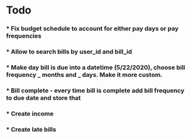 # Todo
### * Fix budget schedule to account for either pay days or pay frequencies
### * Allow to search bills by user_id and bill_id
### * Make day bill is due into a datetime (5/22/2020), choose bill frequency _ months and _ days. Make it more custom.
### * Bill complete - every time bill is complete add bill frequency to due date and store that
### * Create income
### * Create late bills

